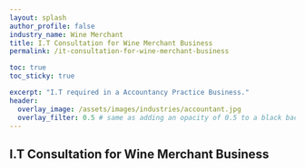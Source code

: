 ```yaml
---
layout: splash 
author_profile: false 
industry_name: Wine Merchant
title: I.T Consultation for Wine Merchant Business
permalink: /it-consultation-for-wine-merchant-business

toc: true
toc_sticky: true

excerpt: "I.T required in a Accountancy Practice Business."
header:
  overlay_image: /assets/images/industries/accountant.jpg
  overlay_filter: 0.5 # same as adding an opacity of 0.5 to a black background
---
```


## I.T Consultation for Wine Merchant Business